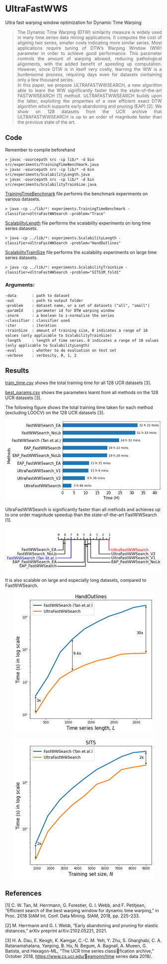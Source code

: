# UltraFastWWS
Ultra fast warping window optimization for Dynamic Time Warping

> <div align="justify"> The Dynamic Time Warping (DTW) similarity measure is widely used in many time series data mining applications. It computes the cost of aligning two series, smaller costs indicating more similar series. Most applications require tuning of DTW’s Warping Window (WW) parameter in order to achieve good performance. This parameter controls the amount of warping allowed, reducing pathological alignments, with the added benefit of speeding up computation. However, since DTW is in itself very costly, learning the WW is a burdensome process, requiring days even for datasets containing only a few thousand series. </div> 
> <div align="justify">In this paper, we propose ULTRAFASTWWSEARCH, a new algorithm able to learn the WW significantly faster than the state-of-the-art FASTWWSEARCH [1] method. ULTRAFASTWWSEARCH builds upon the latter, exploiting the properties of a new efficient exact DTW algorithm which supports early abandoning and pruning (EAP) [2]. We show on 128 datasets from the UCR archive that ULTRAFASTWWSEARCH is up to an order of magnitude faster than the previous state of the art.</div>

## Code
Remember to compile beforehand
```
> javac -sourcepath src -cp lib/* -d bin src/experiments/TrainingTimeBenchmark.java
> javac -sourcepath src -cp lib/* -d bin src/experiments/ScalabilityLength.java
> javac -sourcepath src -cp lib/* -d bin src/experiments/ScalabilityTrainSize.java
```

[TrainingTimeBenchmark](src/experiments/TrainingTimeBenchmark.java) file performs the benchmark experiments on various datasets.
```
> java -cp ../lib/*: experiments.TrainingTimeBenchmark -classifier=UltraFastWWSearch -problem="Trace"
```

[ScalabilityLength](src/experiments/ScalabilityLength.java) file performs the scalability experiments on long time series datasets.
```
> java -cp ../lib/*: experiments.ScalabilityLength -classifier=UltraFastWWSearch -problem="HandOutlines"
```

[ScalabilityTrainSize](src/experiments/ScalabilityTrainSize.java) file performs the scalability experiments on large time series datasets.
```
> java -cp ../lib/*: experiments.ScalabilityTrainSize -classifier=UltraFastWWSearch -problem="SITS1M_fold1"
```

### Arguments:
```
-data       : path to dataset
-out        : path to output folder
-problem    : dataset name, or a set of datasets ("all", "small")
-paramId    : parameter id for DTW warping window
-znorm      : a boolean to z-normalise the series
-classifier : classifier used 
-iter       : iteration 
-trainSize  : amount of training size, 0 indicates a range of 10 values (only applicable to ScalabilityTrainSize) 
-length     : length of time series. 0 indicates a range of 10 values (only applicable to ScalabilityLength)
-eval       : whether to do evaluation on test set
-verbose    : verbosity, 0, 1, 2
``` 

## Results
[train_time.csv](results/train_time.csv) shows the total training time for all 128 UCR datasets [3].

[best_params.csv](results/best_params.csv) shows the parameters learnt from all methods on the 128 UCR datasets [3].

The following figure shows the total training time taken for each method (excluding LOOCV) on the 128 UCR datasets [3].
<p align="center">
  <img src="results/total_time.png"/>
</p>

UltraFastWWSearch is significantly faster than all methods and achieves up to one order magnitude speedup than the state-of-the-art FastWWSearch [1].

<p align="center">
  <img src="results/cd_train_time.png"/>
</p>


It is also scalable on large and especially long datasets, compared to FastWWSearch.

<p align="center">
  <img src="results/scalability_length_HandOutlines.png"/>
</p>
<p align="center">
  <img src="results/scalability_size_SITS.png"/>
</p>


## References
[1] C. W. Tan, M. Herrmann, G. Forestier, G. I. Webb, and F. Petitjean,
“Efficient search of the best warping window for dynamic time warping,”
in Proc. 2018 SIAM Int. Conf. Data Mining. SIAM, 2018, pp. 225–233.

[2] M. Herrmann and G. I. Webb, “Early abandoning and pruning for elastic
distances,” arXiv preprint arXiv:2102.05221, 2021.

[3] H. A. Dau, E. Keogh, K. Kamgar, C.-C. M. Yeh, Y. Zhu, S. Gharghabi,
C. A. Ratanamahatana, Yanping, B. Hu, N. Begum, A. Bagnall,
A. Mueen, G. Batista, and Hexagon-ML, “The UCR time series classification archive,” October 2018, https://www.cs.ucr.edu/∼eamonn/time
series data 2018/.